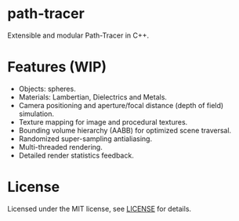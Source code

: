 # path-tracer
Extensible and modular Path-Tracer in C++.

# Features (WIP)
- Objects: spheres.
- Materials: Lambertian, Dielectrics and Metals.
- Camera positioning and aperture/focal distance (depth of field) simulation.
- Texture mapping for image and procedural textures.
- Bounding volume hierarchy (AABB) for optimized scene traversal.
- Randomized super-sampling antialiasing.
- Multi-threaded rendering.
- Detailed render statistics feedback.

# License
Licensed under the MIT license, see [LICENSE](https://github.com/MadEqua/path-tracer/blob/master/LICENSE) for details.